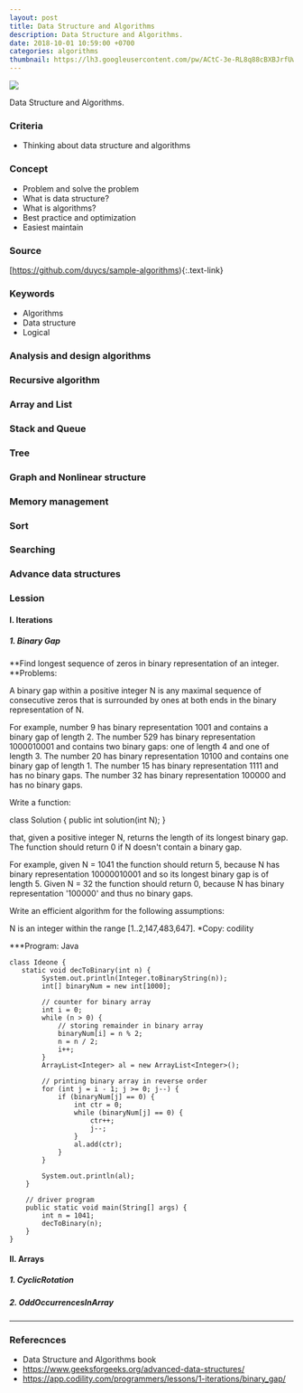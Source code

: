 ```yaml
---
layout: post
title: Data Structure and Algorithms
description: Data Structure and Algorithms.
date: 2018-10-01 10:59:00 +0700
categories: algorithms
thumbnail: https://lh3.googleusercontent.com/pw/ACtC-3e-RL8q88cBXBJrfUwcZangXCm_qeBpRh50yTAdrIywl7FvKShs-YrxPZmTdTXk_t16OgXY-aGboBg_EQIBgvNBeG-YmmMctB_Q_JXcGkLG-FpcJa-6jTdQM6wQayX41axEpl1JSzFf8LQgIAK8nhJ_zw=w1361-h789-no?authuser=0
---
```


![](https://lh3.googleusercontent.com/pw/ACtC-3e-RL8q88cBXBJrfUwcZangXCm_qeBpRh50yTAdrIywl7FvKShs-YrxPZmTdTXk_t16OgXY-aGboBg_EQIBgvNBeG-YmmMctB_Q_JXcGkLG-FpcJa-6jTdQM6wQayX41axEpl1JSzFf8LQgIAK8nhJ_zw=w1361-h789-no?authuser=0)

Data Structure and Algorithms.

### Criteria
- Thinking about data structure and algorithms

### Concept
- Problem and solve the problem
- What is data structure?
- What is algorithms?
- Best practice and optimization
- Easiest maintain

### Source
[https://github.com/duycs/sample-algorithms){:.text-link}

### Keywords
- Algorithms
- Data structure
- Logical

### Analysis and design algorithms
### Recursive algorithm
### Array and List
### Stack and Queue
### Tree
### Graph and Nonlinear structure
### Memory management
### Sort
### Searching
### Advance data structures

### Lession
#### I. Iterations
##### 1. Binary Gap
**Find longest sequence of zeros in binary representation of an integer.
**Problems:

A binary gap within a positive integer N is any maximal sequence of consecutive zeros that is surrounded by ones at both ends in the binary representation of N.

For example, number 9 has binary representation 1001 and contains a binary gap of length 2. The number 529 has binary representation 1000010001 and contains two binary gaps: one of length 4 and one of length 3. The number 20 has binary representation 10100 and contains one binary gap of length 1. The number 15 has binary representation 1111 and has no binary gaps. The number 32 has binary representation 100000 and has no binary gaps.

Write a function:

class Solution { public int solution(int N); }

that, given a positive integer N, returns the length of its longest binary gap. The function should return 0 if N doesn't contain a binary gap.

For example, given N = 1041 the function should return 5, because N has binary representation 10000010001 and so its longest binary gap is of length 5. Given N = 32 the function should return 0, because N has binary representation '100000' and thus no binary gaps.

Write an efficient algorithm for the following assumptions:

N is an integer within the range [1..2,147,483,647].
*Copy: codility

***Program:
Java
```
class Ideone {
   static void decToBinary(int n) {
        System.out.println(Integer.toBinaryString(n));
        int[] binaryNum = new int[1000];
 
        // counter for binary array 
        int i = 0;
        while (n > 0) {
            // storing remainder in binary array 
            binaryNum[i] = n % 2;
            n = n / 2;
            i++;
        }
        ArrayList<Integer> al = new ArrayList<Integer>();
 
        // printing binary array in reverse order 
        for (int j = i - 1; j >= 0; j--) {
            if (binaryNum[j] == 0) {
                int ctr = 0;
                while (binaryNum[j] == 0) {
                    ctr++;
                    j--;
                }
                al.add(ctr);
            }
        }
 
        System.out.println(al);
    }
 
    // driver program 
    public static void main(String[] args) {
        int n = 1041;
        decToBinary(n);
    }
}
```
#### II. Arrays
##### 1. CyclicRotation
##### 2. OddOccurrencesInArray

---
### Referecnces
- Data Structure and Algorithms book
- https://www.geeksforgeeks.org/advanced-data-structures/
- https://app.codility.com/programmers/lessons/1-iterations/binary_gap/

